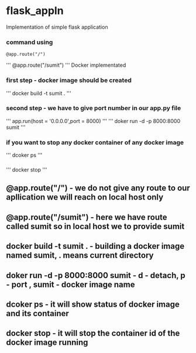 # flask_appln
Implementation of simple flask application

### command using
```
@app.route("/") 
```
'''
@app.route("/sumit") 
'''
Docker implementated

### first step - docker image should be created
'''
docker build -t sumit .
'''
### second step - we have to give port number in our app.py file
'''
app.run(host = '0.0.0.0',port = 8000)
'''
'''
doker run -d -p 8000:8000 sumit
'''
### if you want to stop any docker container of any docker image
'''
dcoker ps
'''
### 
'''
docker stop <container id>
'''

## @app.route("/") - we do not give any route to our apllication we will reach on local host only
## @app.route("/sumit") - here we have route called sumit so in local host we to provide sumit
## docker build -t sumit .  - building a docker image named sumit, . means current directory
## doker run -d -p 8000:8000 sumit - d - detach, p - port , sumit - docker image name
## dcoker ps - it will show status of docker image and its container
## docker stop <container id> - it will stop the container id of the docker image running
